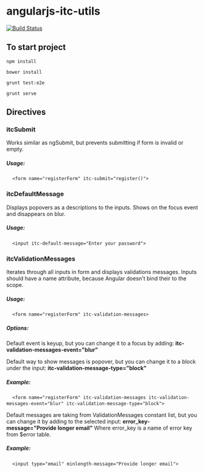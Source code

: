 angularjs-itc-utils
===================
[![Build Status](https://travis-ci.org/maxio89/angularjs-itc-utils.png?branch=master)](https://travis-ci.org/maxio89/angularjs-itc-utils)

## To start project

<pre><code>npm install </code></pre>
<pre><code>bower install</code></pre>
<pre><code>grunt test:e2e </code></pre>
<pre><code>grunt serve </code></pre>

## Directives

### itcSubmit
Works similar as ngSubmit, but prevents submitting if form is invalid or empty.
##### Usage:
<pre> <code class="html"> &lt;form name="registerForm" itc-submit="register()"&gt;</code> </pre>

### itcDefaultMessage
Displays popovers as a descriptions to the inputs. Shows on the focus event and disappears on blur.
##### Usage:
<pre> <code class="html"> &lt;input itc-default-message="Enter your password"&gt;</code> </pre>

### itcValidationMessages
Iterates through all inputs in form and displays validations messages. Inputs should have a name attribute, because Angular doesn't bind their to the scope.
##### Usage:
<pre> <code class="html"> &lt;form name="registerForm" itc-validation-messages&gt;</code> </pre>
##### Options:
Default event is keyup, but you can change it to a focus by adding:
<b>itc-validation-messages-event="blur"</b>

Default way to show messages is popover, but you can change it to a block under the input:
<b>itc-validation-message-type="block"</b>
##### Example:
<pre> <code class="html"> &lt;form name="registerForm" itc-validation-messages itc-validation-messages-event="blur" itc-validation-message-type="block"&gt;</code> </pre>
Default messages are taking from ValidationMessages constant list, but you can change it by adding to the selected input:
<b>error_key-message="Provide longer email"</b>
Where error_key is a name of error key from $error table.
##### Example:
<pre> <code class="html"> &lt;input type="email" minlength-message="Provide longer email"&gt;</code> </pre>


	


